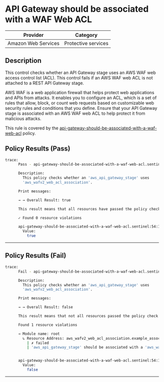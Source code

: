 # API Gateway should be associated with a WAF Web ACL

| Provider            | Category            |
|---------------------|---------------------|
| Amazon Web Services | Protective services |

## Description

This control checks whether an API Gateway stage uses an AWS WAF web access control list (ACL). This control fails if an AWS WAF web ACL is not attached to a REST API Gateway stage.

AWS WAF is a web application firewall that helps protect web applications and APIs from attacks. It enables you to configure an ACL, which is a set of rules that allow, block, or count web requests based on customizable web security rules and conditions that you define. Ensure that your API Gateway stage is associated with an AWS WAF web ACL to help protect it from malicious attacks.

This rule is covered by the [api-gateway-should-be-associated-with-a-waf-web-acl](https://github.com/hashicorp/policy-library-NIST-Policy-Set-for-AWS-Terraform/blob/main/policies/apigateway/api-gateway-should-be-associated-with-a-waf-web-acl.sentinel) policy.

## Policy Results (Pass)
```bash
trace:
      Pass - api-gateway-should-be-associated-with-a-waf-web-acl.sentinel

      Description:
        This policy checks whether an 'aws_api_gateway_stage' uses
        'aws_wafv2_web_acl_association'.

      Print messages:

      → → Overall Result: true

      This result means that all resources have passed the policy check for the policy api-gateway-should-be-associated-with-a-waf-web-acl.

      ✓ Found 0 resource violations

      api-gateway-should-be-associated-with-a-waf-web-acl.sentinel:54:1 - Rule "main"
        Value:
          true
```

---

## Policy Results (Fail)
```bash
trace:
      Fail - api-gateway-should-be-associated-with-a-waf-web-acl.sentinel

      Description:
        This policy checks whether an 'aws_api_gateway_stage' uses
        'aws_wafv2_web_acl_association'.

      Print messages:

      → → Overall Result: false

      This result means that not all resources passed the policy check and the protected behavior is not allowed for the policy api-gateway-should-be-associated-with-a-waf-web-acl.

      Found 1 resource violations

      → Module name: root
        ↳ Resource Address: aws_wafv2_web_acl_association.example_association
          | ✗ failed
          | 'aws_api_gateway_stage' should be associated with a 'aws_wafv2_web_acl_association'. Refer to https://docs.aws.amazon.com/securityhub/latest/userguide/apigateway-controls.html#apigateway-4 for more details.


      api-gateway-should-be-associated-with-a-waf-web-acl.sentinel:54:1 - Rule "main"
        Value:
          false
```

---